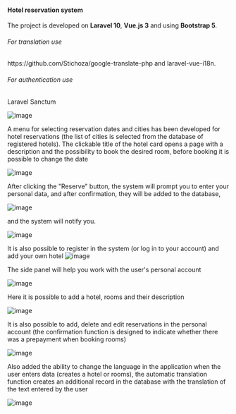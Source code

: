 <h4>Hotel reservation system</h4>
The project is developed on <b>Laravel 10</b>, <b>Vue.js 3</b> and using <b>Bootstrap 5</b>.
<h6>For translation use</h6>
https://github.com/Stichoza/google-translate-php and laravel-vue-i18n.
<h6>For authentication use</h6>
Laravel Sanctum

![image](https://github.com/NataliaVer/vue-laravel-hotel-planer/assets/33368867/b1da629d-066c-4c7f-9191-001056a3b953)

A menu for selecting reservation dates and cities has been developed for hotel reservations (the list of cities is selected from the database of registered hotels). The clickable title of the hotel card opens a page with a description and the possibility to book the desired room, before booking it is possible to change the date

![image](https://github.com/NataliaVer/vue-laravel-hotel-planer/assets/33368867/caaf6176-f672-4020-9c22-28becf0a54e0)

After clicking the "Reserve" button, the system will prompt you to enter your personal data, and after confirmation, they will be added to the database,

![image](https://github.com/NataliaVer/vue-laravel-hotel-planer/assets/33368867/7794c606-c811-4b89-aa37-4771b0126d0e)

and the system will notify you.

![image](https://github.com/NataliaVer/vue-laravel-hotel-planer/assets/33368867/6d891f1a-cb52-4f87-a9f4-62df0b81a3c1)

It is also possible to register in the system (or log in to your account) and add your own hotel
![image](https://github.com/NataliaVer/vue-laravel-hotel-planer/assets/33368867/c49a8258-2f3a-4bfb-964a-7fcf70c4e7ad)

The side panel will help you work with the user's personal account

![image](https://github.com/NataliaVer/vue-laravel-hotel-planer/assets/33368867/bcc7a9dc-d950-4ad3-9bc8-aa10c6ec9282)

Here it is possible to add a hotel, rooms and their description

![image](https://github.com/NataliaVer/vue-laravel-hotel-planer/assets/33368867/84148b3a-7dbe-481f-9110-7041bb058880)

It is also possible to add, delete and edit reservations in the personal account (the confirmation function is designed to indicate whether there was a prepayment when booking rooms)

![image](https://github.com/NataliaVer/vue-laravel-hotel-planer/assets/33368867/1bbee079-06d4-4f0a-aaf0-efafd636d7fa)

Also added the ability to change the language in the application when the user enters data (creates a hotel or rooms), the automatic translation function creates an additional record in the database with the translation of the text entered by the user

![image](https://github.com/NataliaVer/vue-laravel-hotel-planer/assets/33368867/23987aef-6328-4952-bac0-5a09ba4aa8c7)





